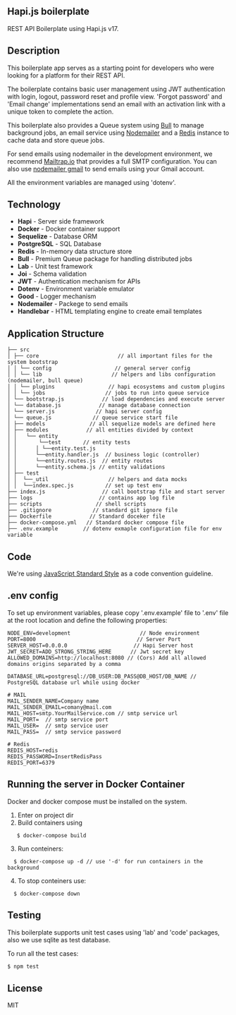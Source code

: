 ## Hapi.js boilerplate
REST API Boilerplate using Hapi.js v17.

## Description
This boilerplate app serves as a starting point for developers who were looking for a platform for their REST API.

The boilerplate contains basic user management using JWT authentication with login, logout, password reset and profile view. 'Forgot password' and 'Email change' implementations send an email with an activation link with a unique token to complete the action.

This boilerplate also provides a Queue system using [Bull](https://github.com/OptimalBits/bull) to manage background jobs, an email service using [Nodemailer](https://nodemailer.com) and a [Redis](https://redis.io/) instance to cache data and store queue jobs.

For send emails using nodemailer in the development environment, we recommend [Mailtrap.io](https://mailtrap.io) that provides a full SMTP configuration. You can also use [nodemailer gmail](https://nodemailer.com/usage/using-gmail/) to send emails using your Gmail account.

All the environment variables are managed using 'dotenv'.

## Technology

- **Hapi** - Server side framework
- **Docker** - Docker container support
- **Sequelize** - Database ORM
- **PostgreSQL** - SQL Database
- **Redis** - In-memory data structure store
- **Bull** - Premium Queue package for handling distributed jobs
- **Lab** - Unit test framework
- **Joi** - Schema validation
- **JWT** - Authentication mechanism for APIs
- **Dotenv** - Environment variable emulator
- **Good** - Logger mechanism
- **Nodemailer** - Packege to send emails
- **Handlebar** - HTML templating engine to create email templates

## Application Structure
```
├── src
│ ├── core                         // all important files for the system bootstrap
│ │ └── config                    // general server config
│ │ └── lib                      // helpers and libs configuration (nodemailer, bull queue)
│ │ └── plugins                 // hapi ecosystems and custom plugins
│ │ └── jobs                   // jobs to run into queue service
│ └── bootstrap.js            // load dependencies and execute server
│ └── database.js            // manage database connection 
│ └── server.js             // hapi server config
│ └── queue.js             // queue service start file
│ ├── models              // all sequelize models are defined here
│ ├── modules            // all entities divided by context
│ │   └── entity
│ │       └──test       // entity tests
│ │      │ └──entity.test.js
│ │      └──entity.handler.js  // business logic (controller)
│ │      └──entity.routes.js  // entity routes
│ │      └──entity.schema.js // entity validations
│ ├── test               
│ │  └──_util                   // helpers and data mocks
│ │  └──index.spec.js          // set up test env
├── index.js                  // call bootstrap file and start server
├── logs                     // contains app log file
├── scripts                 // shell scripts
├── .gitignore             // standard git ignore file
├── Dockerfile            // Standard doceker file
├── docker-compose.yml   // Standard docker compose file 
├── .env.example        // dotenv exmaple configuration file for env variable 

```

## Code

We're using [JavaScript Standard Style](https://standardjs.com) as a code convention guideline.

## .env config
To set up environment variables, please copy '.env.example' file to '.env' file at the root location and define the following properties:

```
NODE_ENV=development                      // Node environment 
PORT=8000                                // Server Port
SERVER_HOST=0.0.0.0                     // Hapi Server host
JWT_SECRET=ADD_STRONG_STRING_HERE      // Jwt secret key
ALLOWED_DOMAINS=http://localhost:8080 // (Cors) Add all allowed domains origins separated by a comma

DATABASE_URL=postgresql://DB_USER:DB_PASS@DB_HOST/DB_NAME // PostgreSQL database url while using docker

# MAIL
MAIL_SENDER_NAME=Company name 
MAIL_SENDER_EMAIL=comany@mail.com
MAIL_HOST=smtp.YourMailService.com // smtp service url
MAIL_PORT=  // smtp service port
MAIL_USER=  // smtp service user
MAIL_PASS=  // smtp service password

# Redis
REDIS_HOST=redis    
REDIS_PASSWORD=InsertRedisPass
REDIS_PORT=6379
```

## Running the server in Docker Container
Docker and docker compose must be installed on the system.

  1.  Enter on project dir
  2. Build containers using 
  ```shell 
     $ docker-compose build
   ```
  3. Run conteiners:
   ```shell 
     $ docker-compose up -d // use '-d' for run containers in the background
   ```
  4. To stop conteiners use:  
   ```shell 
     $ docker-compose down
   ```

## Testing
   This boilerplate supports unit test cases using 'lab' and 'code' packages, also we use sqlite as test database.

To run all the test cases:
```sh
$ npm test
```

## License
   MIT
